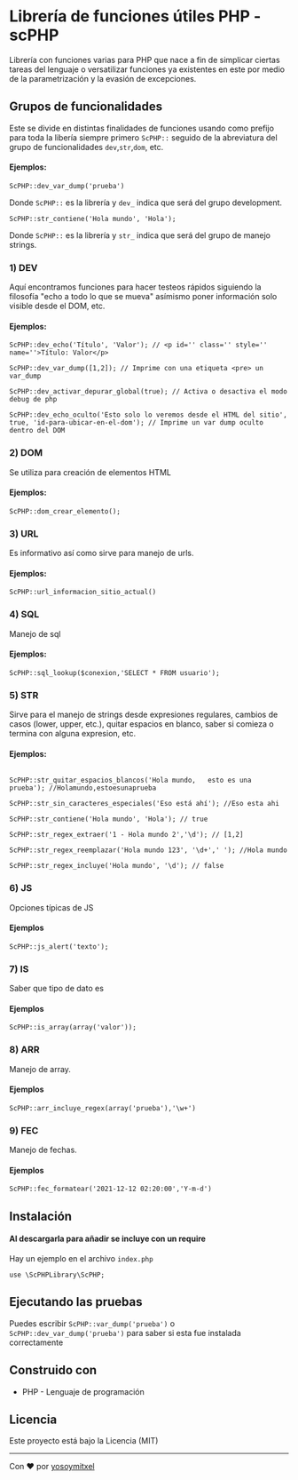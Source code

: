 # Librería de funciones útiles PHP - scPHP

Librería con funciones varias para PHP que nace a fin de simplicar ciertas tareas del lenguaje o versatilizar funciones ya existentes en este por medio de la parametrización y la evasión de excepciones.

## Grupos de funcionalidades

Este se divide en distintas finalidades de funciones usando como prefijo para toda la libería siempre primero `ScPHP::` seguido de la abreviatura del grupo de funcionalidades `dev`,`str`,`dom`, etc.

#### Ejemplos:
```
ScPHP::dev_var_dump('prueba')
```
Donde `ScPHP::` es la librería y `dev_` indica que será del grupo development.
```
ScPHP::str_contiene('Hola mundo', 'Hola');
```
Donde `ScPHP::` es la librería y `str_` indica que será del grupo de manejo strings.

### 1) DEV
Aquí encontramos funciones para hacer testeos rápidos siguiendo la filosofía "echo a todo lo que se mueva" asímismo poner información solo visible desde el DOM, etc.

#### Ejemplos:

```
ScPHP::dev_echo('Título', 'Valor'); // <p id='' class='' style='' name=''>Título: Valor</p>

ScPHP::dev_var_dump([1,2]); // Imprime con una etiqueta <pre> un var_dump

ScPHP::dev_activar_depurar_global(true); // Activa o desactiva el modo debug de php

ScPHP::dev_echo_oculto('Esto solo lo veremos desde el HTML del sitio', true, 'id-para-ubicar-en-el-dom'); // Imprime un var dump oculto dentro del DOM
```

### 2) DOM
Se utiliza para creación de elementos HTML

#### Ejemplos:
```
ScPHP::dom_crear_elemento();
```

### 3) URL
Es informativo así como sirve para manejo de urls.

#### Ejemplos:
```
ScPHP::url_informacion_sitio_actual()
```

### 4) SQL
Manejo de sql 

#### Ejemplos:
```
ScPHP::sql_lookup($conexion,'SELECT * FROM usuario');
```

### 5) STR
Sirve para el manejo de strings desde expresiones regulares, cambios de casos (lower, upper, etc.), quitar espacios en blanco, saber si comieza o termina con alguna expresion, etc.

#### Ejemplos:
```

ScPHP::str_quitar_espacios_blancos('Hola mundo,   esto es una      prueba'); //Holamundo,estoesunaprueba

ScPHP::str_sin_caracteres_especiales('Eso está ahí'); //Eso esta ahi

ScPHP::str_contiene('Hola mundo', 'Hola'); // true

ScPHP::str_regex_extraer('1 - Hola mundo 2','\d'); // [1,2]

ScPHP::str_regex_reemplazar('Hola mundo 123', '\d+',' '); //Hola mundo 

ScPHP::str_regex_incluye('Hola mundo', '\d'); // false
```

### 6) JS
Opciones típicas de JS

#### Ejemplos

```
ScPHP::js_alert('texto');
```
### 7) IS
Saber que tipo de dato es

#### Ejemplos

```
ScPHP::is_array(array('valor'));
```

### 8) ARR
Manejo de array.

#### Ejemplos

```
ScPHP::arr_incluye_regex(array('prueba'),'\w+')
```
### 9) FEC
Manejo de fechas.

#### Ejemplos

```
ScPHP::fec_formatear('2021-12-12 02:20:00','Y-m-d')
```

## Instalación 
#### Al descargarla para añadir se incluye con un require

Hay un ejemplo en el archivo ```index.php```

```
use \ScPHPLibrary\ScPHP;
```

## Ejecutando las pruebas

Puedes escribir `ScPHP::var_dump('prueba')` o `ScPHP::dev_var_dump('prueba')` para saber si esta fue instalada correctamente

## Construido con 

* PHP - Lenguaje de programación

## Licencia 

Este proyecto está bajo la Licencia (MIT) 


---
Con ❤️ por [yosoymitxel](https://github.com/yosoymitxel)


